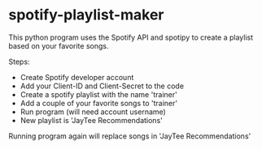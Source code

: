 # spotify-playlist-maker
This python program uses the Spotify API and spotipy to create a playlist based on your favorite songs. 

Steps:
- Create Spotify developer account
- Add your Client-ID and Client-Secret to the code
- Create a spotify playlist with the name 'trainer'
- Add a couple of your favorite songs to 'trainer'
- Run program (will need account username)
- New playlist is 'JayTee Recommendations'

Running program again will replace songs in 'JayTee Recommendations' 
